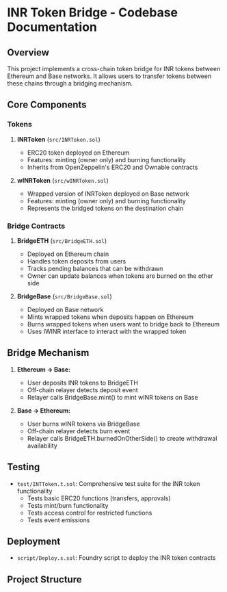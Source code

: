 # INR Token Bridge - Codebase Documentation

## Overview

This project implements a cross-chain token bridge for INR tokens between Ethereum and Base networks. It allows users to transfer tokens between these chains through a bridging mechanism.

## Core Components

### Tokens

1. **INRToken** (`src/INRToken.sol`)
   - ERC20 token deployed on Ethereum
   - Features: minting (owner only) and burning functionality
   - Inherits from OpenZeppelin's ERC20 and Ownable contracts

2. **wINRToken** (`src/wINRToken.sol`)
   - Wrapped version of INRToken deployed on Base network
   - Features: minting (owner only) and burning functionality
   - Represents the bridged tokens on the destination chain

### Bridge Contracts

1. **BridgeETH** (`src/BridgeETH.sol`)
   - Deployed on Ethereum chain
   - Handles token deposits from users
   - Tracks pending balances that can be withdrawn
   - Owner can update balances when tokens are burned on the other side

2. **BridgeBase** (`src/BridgeBase.sol`)
   - Deployed on Base network
   - Mints wrapped tokens when deposits happen on Ethereum
   - Burns wrapped tokens when users want to bridge back to Ethereum
   - Uses IWINR interface to interact with the wrapped token

## Bridge Mechanism

1. **Ethereum → Base:**
   - User deposits INR tokens to BridgeETH
   - Off-chain relayer detects deposit event
   - Relayer calls BridgeBase.mint() to mint wINR tokens on Base

2. **Base → Ethereum:**
   - User burns wINR tokens via BridgeBase
   - Off-chain relayer detects burn event
   - Relayer calls BridgeETH.burnedOnOtherSide() to create withdrawal availability

## Testing

- `test/INTToken.t.sol`: Comprehensive test suite for the INR token functionality
  - Tests basic ERC20 functions (transfers, approvals)
  - Tests mint/burn functionality
  - Tests access control for restricted functions
  - Tests event emissions

## Deployment

- `script/Deploy.s.sol`: Foundry script to deploy the INR token contracts

## Project Structure


